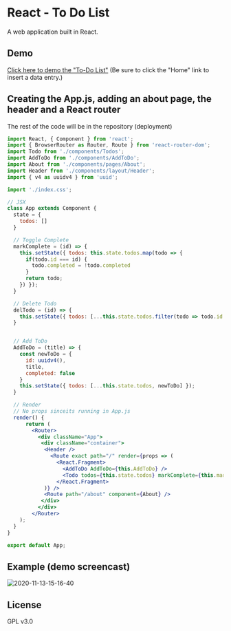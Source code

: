 # React - To Do List
A web application built in React.

## Demo
[Click here to demo the "To-Do List"](https://jmathtech.github.io/React-ToDoList/)
(Be sure to click the "Home" link to insert a data entry.)


## Creating the App.js, adding an about page, the header and a React router
The rest of the code will be in the repository (deployment)
```jsx
import React, { Component } from 'react';
import { BrowserRouter as Router, Route } from 'react-router-dom';
import Todo from './components/Todos';
import AddToDo from './components/AddToDo';
import About from './components/pages/About';
import Header from './components/layout/Header';
import { v4 as uuidv4 } from 'uuid';

import './index.css';

// JSX
class App extends Component {
  state = {
    todos: []
  }

  // Toggle Complete
  markComplete = (id) => {
    this.setState({ todos: this.state.todos.map(todo => {
      if(todo.id === id) {
        todo.completed = !todo.completed
      }
      return todo;
    }) });
  }

  // Delete Todo
  delTodo = (id) => {
    this.setState({ todos: [...this.state.todos.filter(todo => todo.id !== id)] });
  }


  // Add ToDo
  AddToDo = (title) => {
    const newToDo = {
      id: uuidv4(),
      title,
      completed: false
    }
    this.setState({ todos: [...this.state.todos, newToDo] });
  }

  // Render
  // No props sinceits running in App.js
  render() {
      return (
        <Router>
          <div className="App">
           <div className="container">
            <Header />
              <Route exact path="/" render={props => (
                <React.Fragment>
                  <AddToDo AddToDo={this.AddToDo} />
                  <Todo todos={this.state.todos} markComplete={this.markComplete} delTodo={this.delTodo} />
                </React.Fragment>
            )} />
            <Route path="/about" component={About} />
           </div>
          </div>
        </Router>
    );
  }
}

export default App;
```

## Example (demo screencast)
![2020-11-13-15-16-40](https://user-images.githubusercontent.com/36749450/99124615-7fa6df80-25d0-11eb-89c9-64ce67e07e31.gif)

## License
GPL v3.0
